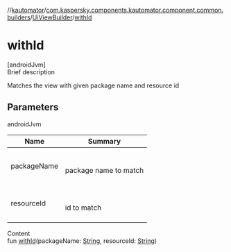 //[kautomator](../../index.md)/[com.kaspersky.components.kautomator.component.common.builders](../index.md)/[UiViewBuilder](index.md)/[withId](with-id.md)



# withId  
[androidJvm]  
Brief description  


Matches the view with given package name and resource id



## Parameters  
  
androidJvm  
  
|  Name|  Summary| 
|---|---|
| packageName| <br><br>package name to match<br><br>
| resourceId| <br><br>id to match<br><br>
  
  
Content  
fun [withId](with-id.md)(packageName: [String](https://kotlinlang.org/api/latest/jvm/stdlib/kotlin/-string/index.html), resourceId: [String](https://kotlinlang.org/api/latest/jvm/stdlib/kotlin/-string/index.html))  



